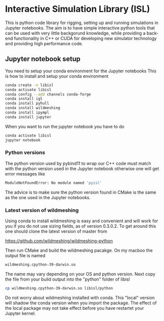# Interactive Simulation Library (ISL)
This is python code library for rigging, setting up and running simulations in Jupyter notebooks. The aim is to have simple interactive python tools that can be used with very little backgorund knowledge, while providing a back-end functionality in C++ or CUDA for developing new simulator technology and providing high performance code.

## Jupyter notebook setup
You need to setup your conda environment for the Jupyter notebooks
This is how to install and setup your conda environment

```bash
conda create -n libisl
conda activate libisl
conda config --add channels conda-forge
conda install igl
conda install pyhull
conda install wildmeshing
conda install ipympl
conda install jupyter
```

When you want to run the jupyter notebook you have to do

```bash
conda activate libisl
jupyter notebook
```

### Python versions
The python version used by pybind11 to wrap our C++ code must match with the python version used in the Jupyter notebook otherwise one will get error messages like

```bash
ModuleNotFoundError: No module named 'pyisl'
```
The advice is to make sure the python version found in CMake is the same as the one used in the Jupyter notebooks.

### Latest version of wildmeshing 

Using conda to install wildmeshing is easy and convenient and will work for you if you do not use sizing fields, as of version 0.3.0.2. To get around this one should clone the latest version of master from

https://github.com/wildmeshing/wildmeshing-python

Then run CMake and build the wildmeshing pacakge. On my macboo the output file is named

```bash
wildmeshing.cpython-39-darwin.so
```

The name may vary depending on your OS and python version. Next copy the file from your build output into the "python" folder of libisl

```bash
cp wildmeshing.cpython-39-darwin.so libisl/python
```

Do not worry about wildmeshing installed with conda. This "local" version will shadow the conda version when you import the package. The effect of the local package may not take effect before you have restartet your Jupyter kernel.




